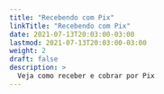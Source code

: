 ```yaml
---
title: "Recebendo com Pix"
linkTitle: "Recebendo com Pix"
date: 2021-07-13T20:03:00-03:00
lastmod: 2021-07-13T20:03:00-03:00
weight: 2
draft: false
description: >
  Veja como receber e cobrar por Pix
---
```



